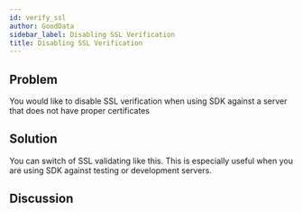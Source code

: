 ```yaml
---
id: verify_ssl
author: GoodData
sidebar_label: Disabling SSL Verification
title: Disabling SSL Verification
---
```


Problem
-------

You would like to disable SSL verification when using SDK against a
server that does not have proper certificates

Solution
--------

You can switch of SSL validating like this. This is especially useful
when you are using SDK against testing or development servers.



Discussion
----------
